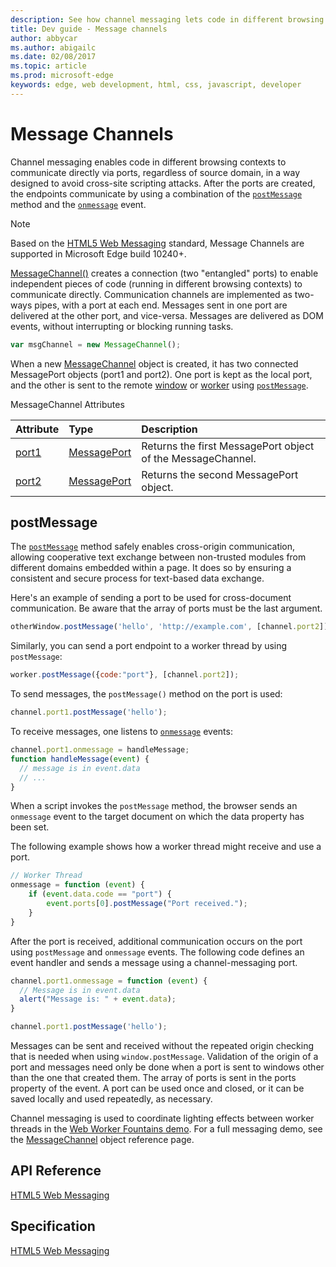 ---description: See how channel messaging lets code in different browsing contexts communicate directly via ports in a way designed to avoid cross-site scripting attacks.
title: Dev guide - Message channels
author: abbycar
ms.author: abigailc
ms.date: 02/08/2017
ms.topic: article
ms.prod: microsoft-edge
keywords: edge, web development, html, css, javascript, developer
---# Message ChannelsChannel messaging enables code in different browsing contexts to communicate directly via ports, regardless of source domain, in a way designed to avoid cross-site scripting attacks. After the ports are created, the endpoints communicate by using a combination of the [`postMessage`](https://msdn.microsoft.com/library/jj160614.aspx) method and the [`onmessage`](http://go.microsoft.com/fwlink/p/?LinkID=128221) event.> [!NOTE]> Based on the [HTML5 Web Messaging](https://html.spec.whatwg.org/multipage/comms.html#channel-messaging) standard, Message Channels are supported in Microsoft Edge build 10240+.[MessageChannel()](https://msdn.microsoft.com/library/hh772432.aspx) creates a connection (two "entangled" ports) to enable independent pieces of code (running in different browsing contexts) to communicate directly. Communication channels are implemented as two-ways pipes, with a port at each end. Messages sent in one port are delivered at the other port, and vice-versa. Messages are delivered as DOM events, without interrupting or blocking running tasks.```Javascriptvar msgChannel = new MessageChannel();```When a new [MessageChannel](https://msdn.microsoft.com/library/hh772432.aspx) object is created, it has two connected MessagePort objects (port1 and port2). One port is kept as the local port, and the other is sent to the remote [window](https://msdn.microsoft.com/library/ms535873.aspx) or [worker](https://msdn.microsoft.com/library/hh772807.aspx) using [`postMessage`](https://msdn.microsoft.com/library/jj160614.aspx).MessageChannel AttributesAttribute | Type | Description:------------ | :------------- | :-------------[port1](https://msdn.microsoft.com/library/hh772437.aspx) | [MessagePort](https://msdn.microsoft.com/library/hh772450.aspx) | Returns the first MessagePort object of the MessageChannel.[port2](https://msdn.microsoft.com/library/hh772440.aspx) | [MessagePort](https://msdn.microsoft.com/library/hh772450.aspx) | Returns the second MessagePort object.## postMessageThe [`postMessage`](https://msdn.microsoft.com/library/jj160614.aspx) method safely enables cross-origin communication, allowing cooperative text exchange between non-trusted modules from different domains embedded within a page. It does so by ensuring a consistent and secure process for text-based data exchange.Here's an example of sending a port to be used for cross-document communication. Be aware that the array of ports must be the last argument.```JavascriptotherWindow.postMessage('hello', 'http://example.com', [channel.port2]);```Similarly, you can send a port endpoint to a worker thread by using `postMessage`:```Javascriptworker.postMessage({code:"port"}, [channel.port2]);```To send messages, the `postMessage()` method on the port is used:```Javascriptchannel.port1.postMessage('hello');```To receive messages, one listens to [`onmessage`](http://go.microsoft.com/fwlink/p/?LinkID=128221) events:```Javascriptchannel.port1.onmessage = handleMessage;function handleMessage(event) {  // message is in event.data  // ...}```When a script invokes the `postMessage` method, the browser sends an `onmessage` event to the target document on which the data property has been set.The following example shows how a worker thread might receive and use a port.```Javascript// Worker Threadonmessage = function (event) {    if (event.data.code == "port") {        event.ports[0].postMessage("Port received.");    }}```After the port is received, additional communication occurs on the port using `postMessage` and `onmessage` events. The following code defines an event handler and sends a message using a channel-messaging port.```Javascriptchannel.port1.onmessage = function (event) {  // Message is in event.data  alert("Message is: " + event.data);}channel.port1.postMessage('hello');```Messages can be sent and received without the repeated origin checking that is needed when using `window.postMessage`. Validation of the origin of a port and messages need only be done when a port is sent to windows other than the one that created them. The array of ports is sent in the ports property of the event. A port can be used once and closed, or it can be saved locally and used repeatedly, as necessary.Channel messaging is used to coordinate lighting effects between worker threads in the [Web Worker Fountains demo](https://testdrive-archive.azurewebsites.net/Graphics/WorkerFountains/Default.html). For a full messaging demo, see the [MessageChannel](http://go.microsoft.com/fwlink/p/?LinkID=233104) object reference page.## API Reference[HTML5 Web Messaging](https://msdn.microsoft.com/library/hh781494.aspx)## Specification[HTML5 Web Messaging](https://www.w3.org/TR/webmessaging/#channel-messaging)